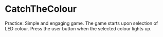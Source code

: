# CatchTheColour
Practice: Simple and engaging game. The game starts upon selection of LED colour. Press the user button when the selected colour lights up.
